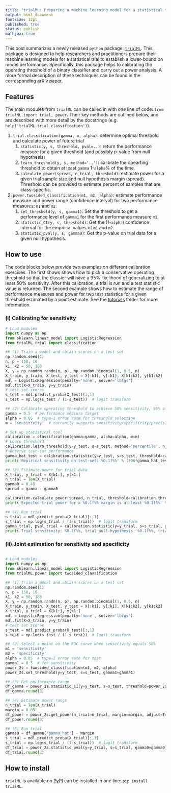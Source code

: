 ```yaml
---
title: "trialML: Preparing a machine learning model for a statistical trial"
output: html_document
fontsize: 12pt
published: true
status: publish
mathjax: true
---
```



This post summarizes a newly released `python` package: [`trialML`](https://pypi.org/project/trialML/). This package is designed to help researchers and practitioners prepare their machine learning models for a statistical trial to establish a lower-bound on model performance. Specifically, this package helps to calibrating the operating threshold of a binary classifier and carry out a power analysis. A more formal description of these techniques can be found in the corresponding [arXiv paper](https://arxiv.org/abs/).

## Features

The main modules from `trialML` can be called in with one line of code: `from trialML import trial, power`. Their key methods are outlined below, and are described with more detail by the docstrings (e.g. `help('trialML.trial.classification')`). 

1. `trial.classification(gamma, m, alpha)`: determine optimal threshold and calculate power of future trial
    1. `statistic(y, s, threshold, pval=..)`: return the performance measure for a given threshold (and possibly p-value from null hypothesis)
    2. `learn_threshold(y, s, method='..')`: calibrate the opearting threshold to obtain at least `gamma` 1-`alpha`% of the time.
    3. `calculate_power(spread, n_trial, threshold)`: estimate power for a given trial sample size and null hypothesis margin (spread). Threshold can be provided to estimate percent of samples that are class-specific.
2. `power.twosided_classification(m1, m2, alpha)`: estimate performance measure and power range (confidence interval) for two performance measures: `m1` and `m2`.
    1. `set_threshold(y, s, gamma1)`: Set the threshold to get a performance level of `gamma1` for the first performance measure `m1`.
    2. `statistic_CI(y, s, threshold)`: Get the (1-`alpha`) confidence interval for the empirical values of `m1` and `m2`.
    3. `statistic_pval(y, s, gamma0)`: Get the p-value on trial data for a given null hypothesis.

## How to use

The code blocks below provide two examples on different calibration exercises. The first shows shows how to pick a conservative operating threshold so that the classier will have a 95% likelihood of generalizing to at least 50% sensitivity. After this calibration, a trial is run and a test statistic value is returned. The second example shows how to estimate the range of performance measures and power for two test statistics for a given threshold estimated by a point estimate. See the [tutorials](https://github.com/ErikinBC/trialML/tree/main/trialML/tutorials) folder for more information.

### (i) Calibrating for sensitivity

```python
# Load modules
import numpy as np
from sklearn.linear_model import LogisticRegression
from trialML.trial import classification

## (1) Train a model and obtain scores on a test set
np.random.seed(1)
n, p = 150, 10
k1, k2 = 50, 100
X, y = np.random.randn(n, p), np.random.binomial(1, 0.5, n)
X_train, y_train, X_test, y_test = X[:k1], y[:k1], X[k1:k2], y[k1:k2]
mdl = LogisticRegression(penalty='none', solver='lbfgs')
mdl.fit(X=X_train, y=y_train)
# test set scores
s_test = mdl.predict_proba(X_test)[:,1]
s_test = np.log(s_test / (1-s_test))  # logit transform

## (2) Calibrate operating threshold to achieve 50% sensitivity, 95% of the time
gamma = 0.5  # performance measure target
alpha = 0.05  # type-I error rate for threshold selection
m = 'sensitivity'  # currently supports sensitivity/specificity/precision

# Set up statistical tool
calibration = classification(gamma=gamma, alpha=alpha, m=m)
# Learn threshold
calibration.learn_threshold(y=y_test, s=s_test, method='percentile', n_bs=1000, seed=1)
# Observe test-set performance
gamma_hat_test = calibration.statistic(y=y_test, s=s_test, threshold=calibration.threshold_hat)
print('Empirical sensitivity on test-set: %0.1f%%' % (100*gamma_hat_test))

## (3) Estimate power for trial data
X_trial, y_trial = X[k1:], y[k1:]
n_trial = len(X_trial)
gamma0 = 0.45
spread = gamma - gamma0

calibration.calculate_power(spread, n_trial, threshold=calibration.threshold_hat)
print('Expected trial power for a %0.1f%% margin is at least %0.1f%%' % (100*spread, 100*calibration.power_hat))

## (4) Run trial
s_trial = mdl.predict_proba(X_trial)[:,1]
s_trial = np.log(s_trial / (1-s_trial))  # logit transform
gamma_trial, pval_trial = calibration.statistic(y=y_trial, s=s_trial, gamma0=gamma0, threshold=calibration.threshold_hat)
print('Trial sensitivity: %0.1f%%, trial null-hypothesis: %0.1f%%, trial p-value: %0.5f' % (100*gamma_trial, 100*gamma0, pval_trial))
```


### (ii) Joint estimation for sensitivity and specificity

```python

# Load modules
import numpy as np
from sklearn.linear_model import LogisticRegression
from trialML.power import twosided_classification

## (1) Train a model and obtain scores on a test set
np.random.seed(1)
n, p = 150, 10
k1, k2 = 50, 100
X, y = np.random.randn(n, p), np.random.binomial(1, 0.5, n)
X_train, y_train, X_test, y_test = X[:k1], y[:k1], X[k1:k2], y[k1:k2]
X_trial, y_trial = X[k1:], y[k1:]
mdl = LogisticRegression(penalty='none', solver='lbfgs')
mdl.fit(X=X_train, y=y_train)
# test set scores
s_test = mdl.predict_proba(X_test)[:,1]
s_test = np.log(s_test / (1-s_test))  # logit transform

## (2) Select a point on the ROC curve when sensitivity equals 50%
m1 = 'sensitivity'
m2 = 'specificity'
alpha = 0.05  # type-I error rate for test
gamma1 = 0.5  # for sensitivity
power_2s = twosided_classification(m1, m2, alpha)
power_2s.set_threshold(y=y_test, s=s_test, gamma1=gamma1)

## (3) Get performance range
df_gamma = power_2s.statistic_CI(y=y_test, s=s_test, threshold=power_2s.threshold)
df_gamma.round(3)

## (4) Estimate power range
n_trial = len(X_trial)
margin = 0.05
df_power = power_2s.get_power(n_trial=n_trial, margin=margin, adjust=True)
df_power.round(3)

## (5) Run trial
gamma0 = df_gamma['gamma_hat'] - margin
s_trial = mdl.predict_proba(X_trial)[:,1]
s_trial = np.log(s_trial / (1-s_trial))  # logit transform
df_trial = power_2s.statistic_pval(y=y_trial, s=s_trial, gamma0=gamma0)
df_trial.round(3)
```

## How to install

`trialML` is available on [PyPI](https://pypi.org/project/trialML/) can be installed in one line: `pip install trialML`.